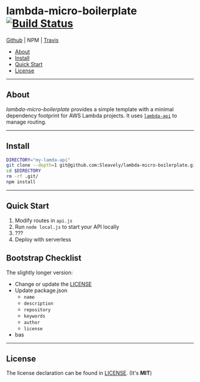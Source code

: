 # lambda-micro-boilerplate [![Build Status](https://travis-ci.org/Sleavely/lambda-micro-boilerplate.svg?branch=master)](https://travis-ci.org/Sleavely/lambda-micro-boilerplate)

[Github](https://github.com/Sleavely/lambda-micro-boilerplate) | NPM | [Travis](https://travis-ci.org/Sleavely/lambda-micro-boilerplate)


* [About](#about)
* [Install](#install)
* [Quick Start](#quick-start)
* [License](#license)

---

## About

_lambda-micro-boilerplate_ provides a simple template with a minimal dependency footprint for AWS Lambda projects. It uses [`lambda-api`](https://github.com/jeremydaly/lambda-api) to manage routing.

---

## Install

```bash
DIRECTORY="my-lamda-api"
git clone --depth=1 git@github.com:Sleavely/lambda-micro-boilerplate.git $DIRECTORY
cd $DIRECTORY
rm -rf .git/
npm install
```

---

## Quick Start

1. Modify routes in `api.js`
1. Run `node local.js` to start your API locally
1. ???
1. Deploy with serverless

## Bootstrap Checklist

The slightly longer version:

- Change or update the [LICENSE](./LICENSE)
- Update package.json
  - `name`
  - `description`
  - `repository`
  - `keywords`
  - `author`
  - `license`
- bas


---

## License

The license declaration can be found in [LICENSE](./LICENSE). (It's **MIT**)
